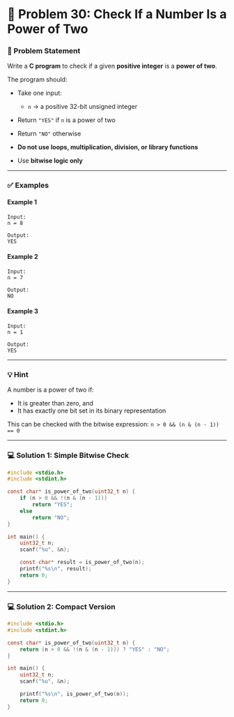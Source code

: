 # 🧩 Problem 30: Check If a Number Is a Power of Two

### 📝 Problem Statement

Write a **C program** to check if a given **positive integer** is a **power of two**.

The program should:

* Take one input:

  * `n` → a positive 32-bit unsigned integer
* Return `"YES"` if `n` is a power of two
* Return `"NO"` otherwise
* **Do not use loops, multiplication, division, or library functions**
* Use **bitwise logic only**

---

### ✅ Examples

#### Example 1

```
Input:
n = 8

Output:
YES
```

#### Example 2

```
Input:
n = 7

Output:
NO
```

#### Example 3

```
Input:
n = 1

Output:
YES
```

---

### 💡 Hint

A number is a power of two if:

* It is greater than zero, and
* It has exactly one bit set in its binary representation

This can be checked with the bitwise expression:
`n > 0 && (n & (n - 1)) == 0`

---

### 💻 Solution 1: Simple Bitwise Check

```c
#include <stdio.h>
#include <stdint.h>

const char* is_power_of_two(uint32_t n) {
    if (n > 0 && !(n & (n - 1)))
        return "YES";
    else
        return "NO";
}

int main() {
    uint32_t n;
    scanf("%u", &n);

    const char* result = is_power_of_two(n);
    printf("%s\n", result);
    return 0;
}
```

---

### 💻 Solution 2: Compact Version

```c
#include <stdio.h>
#include <stdint.h>

const char* is_power_of_two(uint32_t n) {
    return (n > 0 && !(n & (n - 1))) ? "YES" : "NO";
}

int main() {
    uint32_t n;
    scanf("%u", &n);

    printf("%s\n", is_power_of_two(n));
    return 0;
}
```